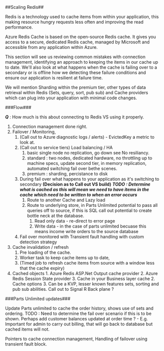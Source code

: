 ##Scaling Redis##

Redis is a technology used to cache items from within your application, this making resource hungry requests less often and improving the read performance.

Azure Redis Cache is based on the open-source Redis cache. It gives you access to a secure, dedicated Redis cache, managed by Microsoft and accessible from any application within Azure. 

This section will see us reviewing common mistakes with connection management, identifying an approach to keeping the items in our cache up to date. We'll also look at what happens when the cache is failing over to a secondary or is offline how we detecting these failure conditions and ensure our application is resilient at failure time.

We will mention Sharding within the premium tier, other types of data retrieval within Redis (Sets, query, sort, pub sub) and Cache providers which can plug into your application with minimal code changes.


###Flow###

***Q*** : How much is this about connecting to Redis VS using it properly.

1. Connection management done right.
1. Failover / Monitoring, 
	1. (Call out to Azure diagnostic logs / alerts) - EvictedKey a metric to look at. 
	2. (Call out to service tiers) Load balancing / HA
		1. basic single node no replication, go down see No resiliancy.
		2. standard : two nodes, dedicated hardware, no throttling up to machine specs, update second tier, in memory replication, automated switching fail over bethe scenes.
		3. premium : sharding, percistance to disk
	3. During fail over what happens to your application as it's switching to secondary **(Decision as to Call out VS build)** ***TODO : Determine what is cached as this will mean we need to have items in the cache which need to be written to when an error occurs***
		1. Route to another Cache and Lazy load
		1. Route to underlying store, in Parts Unlimited potential to pass all queries off to source, if this is SQL call out potential to create bottle neck at the database.
			1. Read only data - re-direct to error page 
			2. Write data - in the case of parts unlimited becuase this means income write orders to the source database
	3. Fail over monitored with Transient fault handling with custom detection strategy
2.  Cache invalidation / refresh
	1.  Pre loading of the cache.
	2.  Worker task to keep cache items up to date,  
	2.  (Timed job to refresh cache items from source with a window less that the cache expiry)
2. Cached objects
		1.  Azure Redis ASP.Net Output cache provider 
		2.  Azure Redis Session State provider
		3.  Cache in your Business layer cache
	2.  Cache options
	3.  Can be a KVP, lesser known features sets, sorting and pub sub abilities. Call out to Signal R Back plane ?

###Parts Unlimited updates###

Update Parts unlimited to cache the order history, shows use of sets and ordering. 
TODO : Need to determine the fail over scenario if this is to be shown. Perhaps add customer balances updated at order time ? - E.g. Important for admin to carry out billing, that will go back to database but cached items will not. 

Pointers to cache connection management, 
Handling of failover using transient fault block.
  
